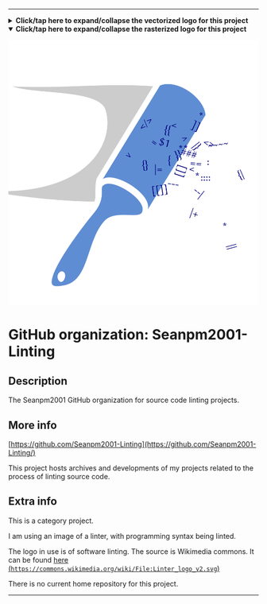 
***

<details><summary><b lang="en">Click/tap here to expand/collapse the vectorized logo for this project</b></summary>

![Linter_logo_v2.svg failed to load. The file may be missing or corrupt. Check the file path for errors first.](/AdditionalInfo/2/Seanpm2001-Linting/Linter_logo_v2.svg)

</details>

<details open><summary><b lang="en">Click/tap here to expand/collapse the rasterized logo for this project</b></summary>

![Linter_logo_v2.svg.png failed to load. The file may be missing or corrupt. Check the file path for errors first.](/AdditionalInfo/2/Seanpm2001-Linting/Linter_logo_v2.svg.png)

</details>

# GitHub organization: Seanpm2001-Linting

## Description

The Seanpm2001 GitHub organization for source code linting projects.

## More info

[https://github.com/Seanpm2001-Linting](https://github.com/Seanpm2001-Linting/)

This project hosts archives and developments of my projects related to the process of linting source code.

## Extra info

This is a category project.

I am using an image of a linter, with programming syntax being linted.

The logo in use is of software linting. The source is Wikimedia commons. It can be found [here (`https://commons.wikimedia.org/wiki/File:Linter_logo_v2.svg`)](https://commons.wikimedia.org/wiki/File:Linter_logo_v2.svg) 

<!--

The homepage for <project> is located <here>

!-->

There is no current home repository for this project.

***
